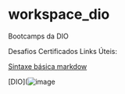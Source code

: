 # workspace_dio
Bootcamps da DIO

Desafios
Certificados
Links Úteis:

[Sintaxe básica markdow](https://www.markdownguide.org/basic-syntax/)

[DIO](![image](https://user-images.githubusercontent.com/104983437/172017515-74fae148-71c2-49e1-a2dd-08360bee5fe3.png)
